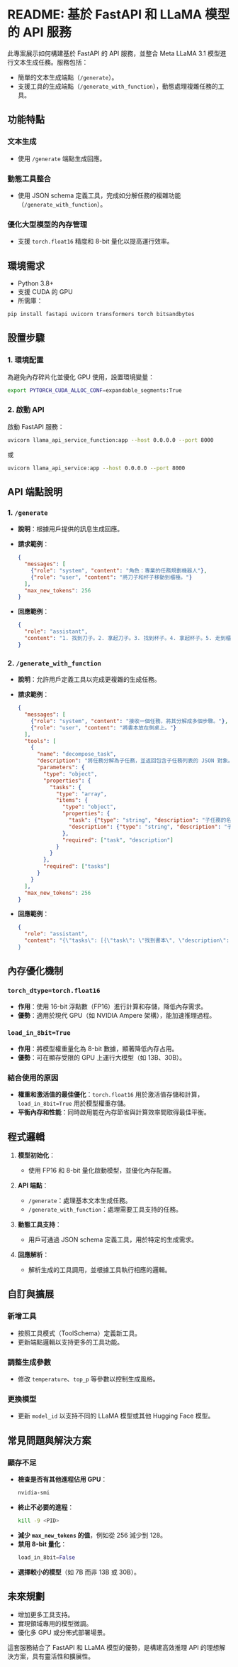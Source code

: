 # README: 基於 FastAPI 和 LLaMA 模型的 API 服務

此專案展示如何構建基於 FastAPI 的 API 服務，並整合 Meta LLaMA 3.1 模型進行文本生成任務。服務包括：

- 簡單的文本生成端點（`/generate`）。
- 支援工具的生成端點（`/generate_with_function`），動態處理複雜任務的工具。

## 功能特點

### 文本生成
- 使用 `/generate` 端點生成回應。

### 動態工具整合
- 使用 JSON schema 定義工具，完成如分解任務的複雜功能（`/generate_with_function`）。

### 優化大型模型的內存管理
- 支援 `torch.float16` 精度和 8-bit 量化以提高運行效率。

## 環境需求
- Python 3.8+
- 支援 CUDA 的 GPU
- 所需庫：

```bash
pip install fastapi uvicorn transformers torch bitsandbytes
```

## 設置步驟

### 1. 環境配置
為避免內存碎片化並優化 GPU 使用，設置環境變量：

```bash
export PYTORCH_CUDA_ALLOC_CONF=expandable_segments:True
```

### 2. 啟動 API
啟動 FastAPI 服務：

```bash
uvicorn llama_api_service_function:app --host 0.0.0.0 --port 8000
```
或
```bash
uvicorn llama_api_service:app --host 0.0.0.0 --port 8000
```

## API 端點說明

### 1. `/generate`
- **說明**：根據用戶提供的訊息生成回應。
- **請求範例**：

  ```json
  {
    "messages": [
      {"role": "system", "content": "角色：專業的任務規劃機器人"},
      {"role": "user", "content": "將刀子和杯子移動到櫃檯。"}
    ],
    "max_new_tokens": 256
  }
  ```
- **回應範例**：

  ```json
  {
    "role": "assistant",
    "content": "1. 找到刀子。2. 拿起刀子。3. 找到杯子。4. 拿起杯子。5. 走到櫃檯。6. 將刀子和杯子放在櫃檯上。"
  }
  ```

### 2. `/generate_with_function`
- **說明**：允許用戶定義工具以完成更複雜的生成任務。
- **請求範例**：

  ```json
  {
    "messages": [
      {"role": "system", "content": "接收一個任務，將其分解成多個步驟。"},
      {"role": "user", "content": "將書本放在側桌上。"}
    ],
    "tools": [
      {
        "name": "decompose_task",
        "description": "將任務分解為子任務，並返回包含子任務列表的 JSON 對象。",
        "parameters": {
          "type": "object",
          "properties": {
            "tasks": {
              "type": "array",
              "items": {
                "type": "object",
                "properties": {
                  "task": {"type": "string", "description": "子任務的名稱。"},
                  "description": {"type": "string", "description": "子任務的描述。"}
                },
                "required": ["task", "description"]
              }
            }
          },
          "required": ["tasks"]
        }
      }
    ],
    "max_new_tokens": 256
  }
  ```
- **回應範例**：

  ```json
  {
    "role": "assistant",
    "content": "{\"tasks\": [{\"task\": \"找到書本\", \"description\": \"定位書本的位置。\"}, {\"task\": \"拿起書本\", \"description\": \"將書本提起來。\"}, {\"task\": \"走到側桌\", \"description\": \"接近側桌。\"}, {\"task\": \"將書本放在側桌上\", \"description\": \"輕輕地將書本放在側桌上。\"}]}
  }
  ```

## 內存優化機制

### `torch_dtype=torch.float16`
- **作用**：使用 16-bit 浮點數（FP16）進行計算和存儲，降低內存需求。
- **優勢**：適用於現代 GPU（如 NVIDIA Ampere 架構），能加速推理過程。

### `load_in_8bit=True`
- **作用**：將模型權重量化為 8-bit 數據，顯著降低內存占用。
- **優勢**：可在顯存受限的 GPU 上運行大模型（如 13B、30B）。

### 結合使用的原因
- **權重和激活值的最佳優化**：`torch.float16` 用於激活值存儲和計算，`load_in_8bit=True` 用於模型權重存儲。
- **平衡內存和性能**：同時啟用能在內存節省與計算效率間取得最佳平衡。

## 程式邏輯

1. **模型初始化**：
   - 使用 FP16 和 8-bit 量化啟動模型，並優化內存配置。

2. **API 端點**：
   - `/generate`：處理基本文本生成任務。
   - `/generate_with_function`：處理需要工具支持的任務。

3. **動態工具支持**：
   - 用戶可通過 JSON schema 定義工具，用於特定的生成需求。

4. **回應解析**：
   - 解析生成的工具調用，並根據工具執行相應的邏輯。

## 自訂與擴展

### 新增工具
- 按照工具模式（ToolSchema）定義新工具。
- 更新端點邏輯以支持更多的工具功能。

### 調整生成參數
- 修改 `temperature`、`top_p` 等參數以控制生成風格。

### 更換模型
- 更新 `model_id` 以支持不同的 LLaMA 模型或其他 Hugging Face 模型。

## 常見問題與解決方案

### 顯存不足
- **檢查是否有其他進程佔用 GPU**：
  ```bash
  nvidia-smi
  ```
- **終止不必要的進程**：
  ```bash
  kill -9 <PID>
  ```
- **減少 `max_new_tokens` 的值**，例如從 256 減少到 128。
- **禁用 8-bit 量化**：
  ```python
  load_in_8bit=False
  ```
- **選擇較小的模型**（如 7B 而非 13B 或 30B）。

## 未來規劃
- 增加更多工具支持。
- 實現領域專用的模型微調。
- 優化多 GPU 或分佈式部署場景。

這套服務結合了 FastAPI 和 LLaMA 模型的優勢，是構建高效推理 API 的理想解決方案，具有靈活性和擴展性。

